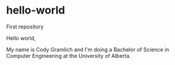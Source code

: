 # hello-world
First repository

Hello world,

My name is Cody Gramlich and I'm doing a Bachelor of Science in Computer Engineering at the University of Alberta.
